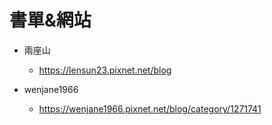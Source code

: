 # 書單&網站


- 兩座山
    -  https://lensun23.pixnet.net/blog

- wenjane1966
    - https://wenjane1966.pixnet.net/blog/category/1271741